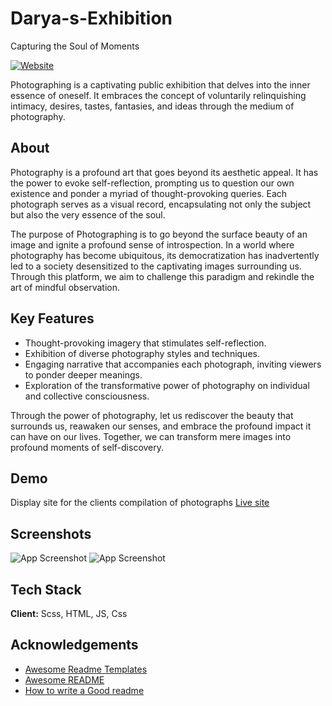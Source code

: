 # Darya-s-Exhibition
Capturing the Soul of Moments

[![Website](https://img.shields.io/badge/Website-Live-brightgreen.svg)](https://glittery-kheer-212985.netlify.app/)

Photographing is a captivating public exhibition that delves into the inner essence of oneself. It embraces the concept of voluntarily relinquishing intimacy, desires, tastes, fantasies, and ideas through the medium of photography.

## About

Photography is a profound art that goes beyond its aesthetic appeal. It has the power to evoke self-reflection, prompting us to question our own existence and ponder a myriad of thought-provoking queries. Each photograph serves as a visual record, encapsulating not only the subject but also the very essence of the soul.

The purpose of Photographing is to go beyond the surface beauty of an image and ignite a profound sense of introspection. In a world where photography has become ubiquitous, its democratization has inadvertently led to a society desensitized to the captivating images surrounding us. Through this platform, we aim to challenge this paradigm and rekindle the art of mindful observation.

## Key Features

- Thought-provoking imagery that stimulates self-reflection.
- Exhibition of diverse photography styles and techniques.
- Engaging narrative that accompanies each photograph, inviting viewers to ponder deeper meanings.
- Exploration of the transformative power of photography on individual and collective consciousness.

Through the power of photography, let us rediscover the beauty that surrounds us, reawaken our senses, and embrace the profound impact it can have on our lives. Together, we can transform mere images into profound moments of self-discovery.



## Demo
Display site for the clients compilation of photographs
[Live site](https://glittery-kheer-212985.netlify.app/)

## Screenshots

![App Screenshot](https://i.imgur.com/d072QUG.png)
![App Screenshot](https://i.imgur.com/SIm58oo.png)


## Tech Stack

**Client:** Scss, HTML, JS, Css


## Acknowledgements

 - [Awesome Readme Templates](https://awesomeopensource.com/project/elangosundar/awesome-README-templates)
 - [Awesome README](https://github.com/matiassingers/awesome-readme)
 - [How to write a Good readme](https://bulldogjob.com/news/449-how-to-write-a-good-readme-for-your-github-project)

